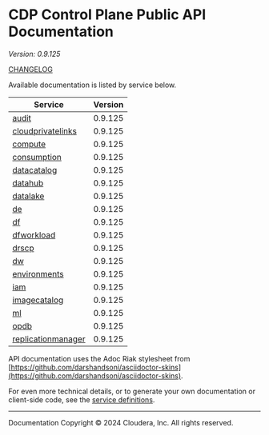 # CDP Control Plane Public API Documentation

*Version: 0.9.125*

[CHANGELOG](CHANGELOG.md)

Available documentation is listed by service below.

| Service | Version |
| --- | --- |
| [audit](./audit/index.html) | 0.9.125 |
| [cloudprivatelinks](./cloudprivatelinks/index.html) | 0.9.125 |
| [compute](./compute/index.html) | 0.9.125 |
| [consumption](./consumption/index.html) | 0.9.125 |
| [datacatalog](./datacatalog/index.html) | 0.9.125 |
| [datahub](./datahub/index.html) | 0.9.125 |
| [datalake](./datalake/index.html) | 0.9.125 |
| [de](./de/index.html) | 0.9.125 |
| [df](./df/index.html) | 0.9.125 |
| [dfworkload](./dfworkload/index.html) | 0.9.125 |
| [drscp](./drscp/index.html) | 0.9.125 |
| [dw](./dw/index.html) | 0.9.125 |
| [environments](./environments/index.html) | 0.9.125 |
| [iam](./iam/index.html) | 0.9.125 |
| [imagecatalog](./imagecatalog/index.html) | 0.9.125 |
| [ml](./ml/index.html) | 0.9.125 |
| [opdb](./opdb/index.html) | 0.9.125 |
| [replicationmanager](./replicationmanager/index.html) | 0.9.125 |

API documentation uses the Adoc Riak stylesheet from
[https://github.com/darshandsoni/asciidoctor-skins](https://github.com/darshandsoni/asciidoctor-skins).

For even more technical details, or to generate your own documentation or client-side code, see the
[service definitions](swagger/).

----

Documentation Copyright © 2024 Cloudera, Inc. All rights reserved.

